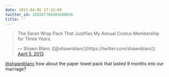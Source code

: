 ```yaml
---
date: 2013-04-05 17:32:09
twitter_id: 320287768305606656
title: ''
---
```


<blockquote class="twitter-tweet"><p lang="en" dir="ltr">The Saran Wrap Pack That Justifies My Annual Costco Membership for Three Years.</p>&mdash; Shawn Blanc ([@shawnblanc](https://twitter.com/shawnblanc)) <a href="https://twitter.com/shawnblanc/status/320281702905835522?ref_src=twsrc%5Etfw">April 5, 2013</a></blockquote>
<script async src="https://platform.twitter.com/widgets.js" charset="utf-8"></script>

[@shawnblanc](https://twitter.com/shawnblanc) how about the paper towel pack that lasted 9 months into our marriage?
